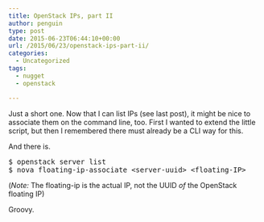```yaml
---
title: OpenStack IPs, part II
author: penguin
type: post
date: 2015-06-23T06:44:10+00:00
url: /2015/06/23/openstack-ips-part-ii/
categories:
  - Uncategorized
tags:
  - nugget
  - openstack

---
```

Just a short one. Now that I can list IPs (see last post), it might be nice to associate them on the command line, too. First I wanted to extend the little script, but then I remembered there must already be a CLI way for this.

And there is.

<pre>$ openstack server list
$ nova floating-ip-associate &lt;server-uuid&gt; &lt;floating-IP&gt;</pre>

(_Note:_ The floating-ip is the actual IP, not the UUID _of_ the OpenStack floating IP)

Groovy.